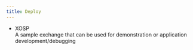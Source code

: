 ```yaml
---
title: Deploy
---
```


* XOSP\
A sample exchange that can be used for demonstration or application development/debugging

